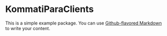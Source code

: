 # KommatiParaClients

This is a simple example package. You can use
[Github-flavored Markdown](https://github.com/ciejohny/KommatiParaClients/)
to write your content.
